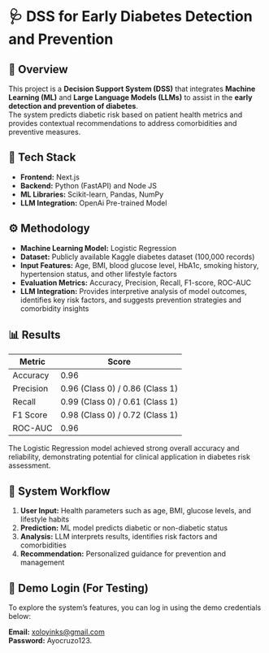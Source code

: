 # 🩺 DSS for Early Diabetes Detection and Prevention  

## 📘 Overview  
This project is a **Decision Support System (DSS)** that integrates **Machine Learning (ML)** and **Large Language Models (LLMs)** to assist in the **early detection and prevention of diabetes**.  
The system predicts diabetic risk based on patient health metrics and provides contextual recommendations to address comorbidities and preventive measures.  

## 🧩 Tech Stack  
- **Frontend:** Next.js  
- **Backend:** Python (FastAPI) and Node JS 
- **ML Libraries:** Scikit-learn, Pandas, NumPy  
- **LLM Integration:** OpenAi Pre-trained Model

## ⚙️ Methodology  
- **Machine Learning Model:** Logistic Regression  
- **Dataset:** Publicly available Kaggle diabetes dataset (100,000 records)  
- **Input Features:** Age, BMI, blood glucose level, HbA1c, smoking history, hypertension status, and other lifestyle factors  
- **Evaluation Metrics:** Accuracy, Precision, Recall, F1-score, ROC-AUC  
- **LLM Integration:** Provides interpretive analysis of model outcomes, identifies key risk factors, and suggests prevention strategies and comorbidity insights  

## 📊 Results  
| Metric | Score |
|---------|--------|
| Accuracy | 0.96 |
| Precision | 0.96 (Class 0) / 0.86 (Class 1) |
| Recall | 0.99 (Class 0) / 0.61 (Class 1) |
| F1 Score | 0.98 (Class 0) / 0.72 (Class 1) |
| ROC-AUC | 0.96 |

The Logistic Regression model achieved strong overall accuracy and reliability, demonstrating potential for clinical application in diabetes risk assessment.

## 🧠 System Workflow  
1. **User Input:** Health parameters such as age, BMI, glucose levels, and lifestyle habits  
2. **Prediction:** ML model predicts diabetic or non-diabetic status  
3. **Analysis:** LLM interprets results, identifies risk factors and comorbidities  
4. **Recommendation:** Personalized guidance for prevention and management

## 🔑 Demo Login (For Testing)
To explore the system’s features, you can log in using the demo credentials below:

**Email:** xoloyinks@gmail.com  
**Password:** Ayocruzo123.  

